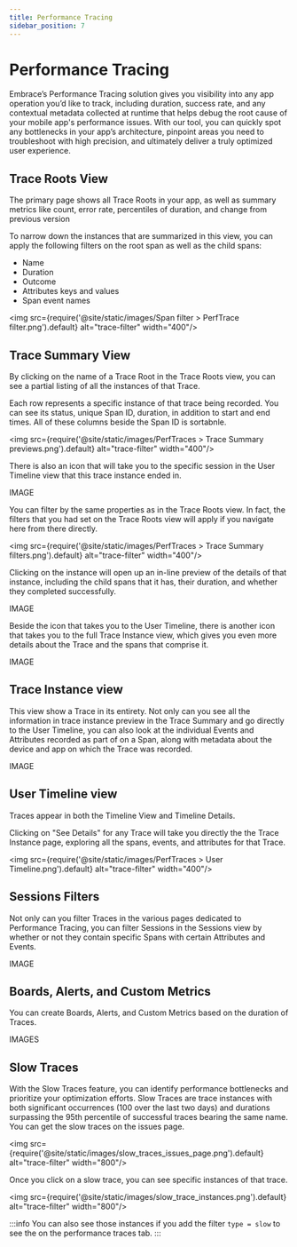 ```yaml
---
title: Performance Tracing
sidebar_position: 7
---
```


# Performance Tracing

Embrace’s Performance Tracing solution gives you visibility into any app operation you’d like to track, including duration, success rate, and any contextual metadata collected at runtime that helps debug the root cause of your mobile app's performance issues. With our tool, you can quickly spot any bottlenecks in your app’s architecture, pinpoint areas you need to troubleshoot with high precision, and ultimately deliver a truly optimized user experience.

## Trace Roots View
The primary page shows all Trace Roots in your app, as well as summary metrics like count, error rate, percentiles of duration, and change from previous version

To narrow down the instances that are summarized in this view, you can apply the following filters on the root span as well as the child spans:
* Name
* Duration
* Outcome
* Attributes keys and values
* Span event names


<img src={require('@site/static/images/Span filter > PerfTrace filter.png').default} alt="trace-filter" width="400"/>


## Trace Summary View
By clicking on the name of a Trace Root in the Trace Roots view, you can see a partial listing of all the instances of that Trace.

Each row represents a specific instance of that trace being recorded. You can see its status, unique Span ID, duration, in addition to start and end times. All of these columns beside the Span ID is sortabnle. 

<img src={require('@site/static/images/PerfTraces > Trace Summary previews.png').default} alt="trace-filter" width="400"/>

There is also an icon that will take you to the specific session in the User Timeline view that this trace instance ended in.

IMAGE


You can filter by the same properties as in the Trace Roots view. In fact, the filters that you had set on the Trace Roots view will apply if you navigate here from there directly.

<img src={require('@site/static/images/PerfTraces > Trace Summary filters.png').default} alt="trace-filter" width="400"/>

Clicking on the instance will open up an in-line preview of the details of that instance, including the child spans that it has, their duration, and whether they completed successfully.

IMAGE

Beside the icon that takes you to the User Timeline, there is another icon that takes you to the full Trace Instance view, which gives you even more details about the Trace and the spans that comprise it.

IMAGE

## Trace Instance view
This view show a Trace in its entirety. Not only can you see all the information in trace instance preview in the Trace Summary and go directly to the User Timeline, you can also look at the individual Events and Attributes recorded as part of on a Span, along with metadata about the device and app on which the Trace was recorded.

IMAGE

## User Timeline view
Traces appear in both the Timeline View and Timeline Details.

Clicking on "See Details" for any Trace will take you directly the the Trace Instance page, exploring all the spans, events, and attributes for that Trace.

<img src={require('@site/static/images/PerfTraces > User Timeline.png').default} alt="trace-filter" width="400"/>

## Sessions Filters
Not only can you filter Traces in the various pages dedicated to Performance Tracing, you can filter Sessions in the Sessions view by whether or not they contain specific Spans with certain Attributes and Events.

IMAGE

## Boards, Alerts, and Custom Metrics
You can create Boards, Alerts, and Custom Metrics based on the duration of Traces.

IMAGES

## Slow Traces
With the Slow Traces feature, you can identify performance bottlenecks and prioritize your optimization efforts.
Slow Traces are trace instances with both significant occurrences (100 over the last two days) and durations surpassing the 95th percentile of successful traces bearing the same name. 
You can get the slow traces on the issues page.

<img src={require('@site/static/images/slow_traces_issues_page.png').default} alt="trace-filter" width="800"/>

Once you click on a slow trace, you can see specific instances of that trace.

<img src={require('@site/static/images/slow_trace_instances.png').default} alt="trace-filter" width="800"/>

:::info
You can also see those instances if you add the filter `type = slow` to see the on the performance traces tab.
:::


